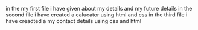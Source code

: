 in the my first  file  i have given about my details and my future details
in the second file i have created a calucator using html and css
in the third file i have creadted a my contact details using css and html